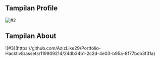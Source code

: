 <h2>Tampilan Profile</h2>

![#2](https://github.com/AzizLike29/Portfolio-Hacktiv8/assets/119909214/e62fc502-cce0-4977-bac3-25cccc314271)

<h2>Tampilan About</h2>
![#3](https://github.com/AzizLike29/Portfolio-Hacktiv8/assets/119909214/24db34b1-2c2d-4e03-b95a-8f77bcb3f31a)
